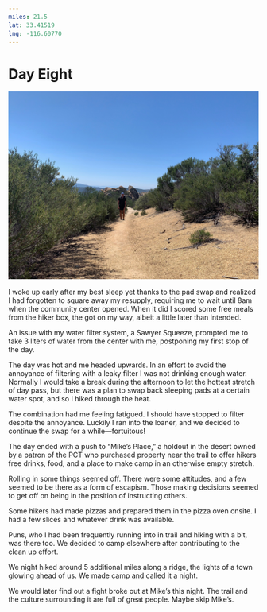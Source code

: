 ```yaml
---
miles: 21.5
lat: 33.41519
lng: -116.60770
---
```


# Day Eight

![r:75](2019-04-26.jpeg)

I woke up early after my best sleep yet thanks to the pad swap and realized I had forgotten to square away my resupply, requiring me to wait until 8am when the community center opened. When it did I scored some free meals from the hiker box, the got on my way, albeit a little later than intended.

An issue with my water filter system, a Sawyer Squeeze, prompted me to take 3 liters of water from the center with me, postponing my first stop of the day.

<!-- more -->

The day was hot and me headed upwards. In an effort to avoid the annoyance of filtering with a leaky filter I was not drinking enough water. Normally I would take a break during the afternoon to let the hottest stretch of day pass, but there was a plan to swap back sleeping pads at a certain water spot, and so I hiked through the heat.

The combination had me feeling fatigued. I should have stopped to filter despite the annoyance. Luckily I ran into the loaner, and we decided to continue the swap for a while—fortuitous!

The day ended with a push to “Mike’s Place,” a holdout in the desert owned by a patron of the PCT who purchased property near the trail to offer hikers free drinks, food, and a place to make camp in an otherwise empty stretch.

Rolling in some things seemed off. There were some attitudes, and a few seemed to be there as a form of escapism. Those making decisions seemed to get off on being in the position of instructing others.

Some hikers had made pizzas and prepared them in the pizza oven onsite. I had a few slices and whatever drink was available.

Puns, who I had been frequently running into in trail and hiking with a bit, was there too. We decided to camp elsewhere after contributing to the clean up effort.

We night hiked around 5 additional miles along a ridge, the lights of a town glowing ahead of us. We made camp and called it a night.

We would later find out a fight broke out at Mike’s this night. The trail and the culture surrounding it are full of great people. Maybe skip Mike’s.



